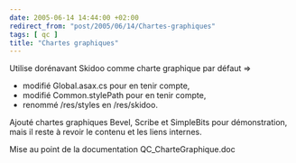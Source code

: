 ```yaml
---
date: 2005-06-14 14:44:00 +02:00
redirect_from: "post/2005/06/14/Chartes-graphiques"
tags: [ qc ]
title: "Chartes graphiques"
---
```


Utilise dorénavant Skidoo comme charte graphique par défaut =>

* modifié Global.asax.cs pour en tenir compte,
* modifié Common.stylePath pour en tenir compte,
* renommé /res/styles en /res/skidoo.

Ajouté chartes graphiques Bevel, Scribe et SimpleBits pour démonstration,
mais il reste à revoir le contenu et les liens internes.

Mise au point de la documentation QC_CharteGraphique.doc
